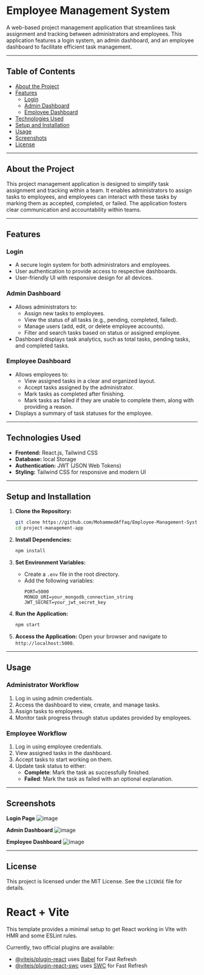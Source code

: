 # Employee Management System

A web-based project management application that streamlines task assignment and tracking between administrators and employees. This application features a login system, an admin dashboard, and an employee dashboard to facilitate efficient task management.

---

## Table of Contents
- [About the Project](#about-the-project)
- [Features](#features)
  - [Login](#login)
  - [Admin Dashboard](#admin-dashboard)
  - [Employee Dashboard](#employee-dashboard)
- [Technologies Used](#technologies-used)
- [Setup and Installation](#setup-and-installation)
- [Usage](#usage)
- [Screenshots](#screenshots)
- [License](#license)

---

## About the Project

This project management application is designed to simplify task assignment and tracking within a team. It enables administrators to assign tasks to employees, and employees can interact with these tasks by marking them as accepted, completed, or failed. The application fosters clear communication and accountability within teams.

---

## Features

### Login
- A secure login system for both administrators and employees.
- User authentication to provide access to respective dashboards.
- User-friendly UI with responsive design for all devices.

### Admin Dashboard
- Allows administrators to:
  - Assign new tasks to employees.
  - View the status of all tasks (e.g., pending, completed, failed).
  - Manage users (add, edit, or delete employee accounts).
  - Filter and search tasks based on status or assigned employee.
- Dashboard displays task analytics, such as total tasks, pending tasks, and completed tasks.

### Employee Dashboard
- Allows employees to:
  - View assigned tasks in a clear and organized layout.
  - Accept tasks assigned by the administrator.
  - Mark tasks as completed after finishing.
  - Mark tasks as failed if they are unable to complete them, along with providing a reason.
- Displays a summary of task statuses for the employee.

---

## Technologies Used

- **Frontend:** React.js, Tailwind CSS
- **Database:** local Storage
- **Authentication:** JWT (JSON Web Tokens)
- **Styling:** Tailwind CSS for responsive and modern UI

---

## Setup and Installation

1. **Clone the Repository:**
   ```bash
   git clone https://github.com/MohammedAffaq/Employee-Management-System.git
   cd project-management-app
   ```

2. **Install Dependencies:**
   ```bash
   npm install
   ```

3. **Set Environment Variables:**
   - Create a `.env` file in the root directory.
   - Add the following variables:
     ```env
     PORT=5000
     MONGO_URI=your_mongodb_connection_string
     JWT_SECRET=your_jwt_secret_key
     ```

4. **Run the Application:**
   ```bash
   npm start
   ```

5. **Access the Application:**
   Open your browser and navigate to `http://localhost:5000`.

---

## Usage

### Administrator Workflow
1. Log in using admin credentials.
2. Access the dashboard to view, create, and manage tasks.
3. Assign tasks to employees.
4. Monitor task progress through status updates provided by employees.

### Employee Workflow
1. Log in using employee credentials.
2. View assigned tasks in the dashboard.
3. Accept tasks to start working on them.
4. Update task status to either:
   - **Complete**: Mark the task as successfully finished.
   - **Failed**: Mark the task as failed with an optional explanation.

---

## Screenshots
**Login Page**
![image](https://github.com/user-attachments/assets/1042fd07-03f2-40dc-8fbb-1303a5756091)

**Admin Dashboard**
![image](https://github.com/user-attachments/assets/50153eb4-f932-47b1-b738-48156953b079)

**Employee Dashboard**
![image](https://github.com/user-attachments/assets/0acbdd85-48e1-42a8-8efd-bc5569b1f88e)


---

## License

This project is licensed under the MIT License. See the `LICENSE` file for details.


# React + Vite

This template provides a minimal setup to get React working in Vite with HMR and some ESLint rules.

Currently, two official plugins are available:

- [@vitejs/plugin-react](https://github.com/vitejs/vite-plugin-react/blob/main/packages/plugin-react/README.md) uses [Babel](https://babeljs.io/) for Fast Refresh
- [@vitejs/plugin-react-swc](https://github.com/vitejs/vite-plugin-react-swc) uses [SWC](https://swc.rs/) for Fast Refresh
